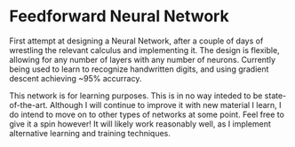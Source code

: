# Feedforward Neural Network

First attempt at designing a Neural Network, after a couple of days of wrestling the relevant calculus and implementing it.
The design is flexible, allowing for any number of layers with any number of neurons.
Currently being used to learn to recognize handwritten digits, and using gradient descent achieving ~95% accurracy.

This network is for learning purposes. This is in no way inteded to be state-of-the-art.
Although I will continue to improve it with new material I learn, I do intend to move on to other types of networks at some point.
Feel free to give it a spin however! It will likely work reasonably well, as I implement alternative learning and training techniques.
